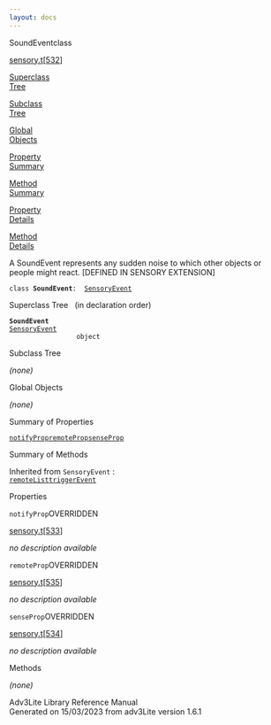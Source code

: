 ```yaml
---
layout: docs
---
```

<span class="title">SoundEvent</span><span class="type">class</span>

[sensory.t](../file/sensory.t.html)\[[532](../source/sensory.t.html#532)\]

[Superclass  
Tree](#_SuperClassTree_)

[Subclass  
Tree](#_SubClassTree_)

[Global  
Objects](#_ObjectSummary_)

[Property  
Summary](#_PropSummary_)

[Method  
Summary](#_MethodSummary_)

[Property  
Details](#_Properties_)

[Method  
Details](#_Methods_)



A SoundEvent represents any sudden noise to which other objects or
people might react. \[DEFINED IN SENSORY EXTENSION\]

`class `**`SoundEvent`**` :   `[`SensoryEvent`](../object/SensoryEvent.html)



<span id="_SuperClassTree_"></span>



<span class="hdln">Superclass Tree</span>   (in declaration order)



**`SoundEvent`**  
[`SensoryEvent`](../object/SensoryEvent.html)  
`                 object`  
<span id="_SubClassTree_"></span>



<span class="hdln">Subclass Tree</span>  



*(none)* <span id="_ObjectSummary_"></span>



<span class="hdln">Global Objects</span>  



*(none)* <span id="_PropSummary_"></span>



<span class="hdln">Summary of Properties</span>  



[`notifyProp`](#notifyProp)[`remoteProp`](#remoteProp)[`senseProp`](#senseProp)



<span id="_MethodSummary_"></span>



<span class="hdln">Summary of Methods</span>  





Inherited from `SensoryEvent` :  
[`remoteList`](../object/SensoryEvent.html#remoteList)[`triggerEvent`](../object/SensoryEvent.html#triggerEvent)

<span id="_Properties_"></span>



<span class="hdln">Properties</span>  



<span id="notifyProp"></span>

`notifyProp`<span class="rem">OVERRIDDEN</span>

[sensory.t](../file/sensory.t.html)\[[533](../source/sensory.t.html#533)\]



*no description available*



<span id="remoteProp"></span>

`remoteProp`<span class="rem">OVERRIDDEN</span>

[sensory.t](../file/sensory.t.html)\[[535](../source/sensory.t.html#535)\]



*no description available*



<span id="senseProp"></span>

`senseProp`<span class="rem">OVERRIDDEN</span>

[sensory.t](../file/sensory.t.html)\[[534](../source/sensory.t.html#534)\]



*no description available*



<span id="_Methods_"></span>



<span class="hdln">Methods</span>  



*(none)*



Adv3Lite Library Reference Manual  
Generated on 15/03/2023 from adv3Lite version 1.6.1



